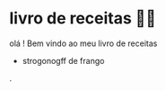 # livro de receitas :man_cook:

olá ! Bem vindo ao meu livro de receitas

- strogonogff de frango

.
